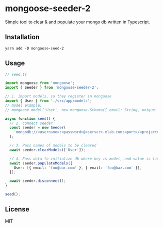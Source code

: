 # mongoose-seeder-2

Simple tool to clear & and populate your mongo db written in Typescript.

## Installation

```
yarn add -D mongoose-seed-2
```

## Usage

```typescript
// seed.ts

import mongoose from 'mongoose';
import { Seeder } from 'mongoose-seeder-2';

// 1. import models, so they register in mongoose
import { User } from './src/app/models';
// model example:
// mongoose.model('User', new mongoose.Schema({ email: String, unique: true }));

async function seed() {
  // 2. connect seeder
  const seeder = new Seeder(
    'mongodb://<username>:<password>@<server>.mlab.com:<port>/<project>'
  );

  // 3. Pass names of models to be cleared
  await seeder.clearModels(['User']);

  // 4. Pass data to initialize db where key is model, and value is list of documents
  await seeder.populateModels({
    User: [{ email: 'foo@bar.com' }, { email: 'foo@baz.com' }],
  });

  await seeder.disconnect();
}

seed();
```

## License

MIT
